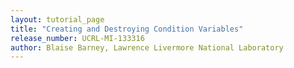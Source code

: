 ```yaml
---
layout: tutorial_page 
title: "Creating and Destroying Condition Variables"
release_number: UCRL-MI-133316
author: Blaise Barney, Lawrence Livermore National Laboratory
---
```

